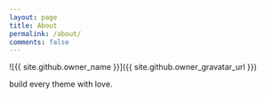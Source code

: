 ```yaml
---
layout: page
title: About
permalink: /about/
comments: false
---
```

![{{ site.github.owner_name }}]({{ site.github.owner_gravatar_url }})

build every theme with love.
